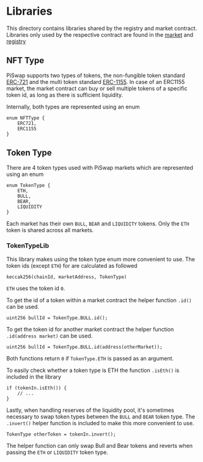 # Libraries

This directory contains libraries shared by the registry and market contract. Libraries only used by the respective contract are found in the [market](./market/README.md) and [registry](./registry/README.md)

## NFT Type

PiSwap supports two types of tokens, the non-fungible token standard [ERC-721](https://eips.ethereum.org/EIPS/eip-721) and the multi token standard [ERC-1155](https://eips.ethereum.org/EIPS/eip-1155). In case of an ERC1155 market, the market contract can buy or sell multiple tokens of a specific token id, as long as there is sufficient liquidity. 

Internally, both types are represented using an enum
```solidity
enum NFTType {
    ERC721,
    ERC1155
}
```

## Token Type

There are 4 token types used with PiSwap markets which are represented using an enum

```solidity
enum TokenType {
    ETH,
    BULL,
    BEAR,
    LIQUIDITY
}
```
Each market has their own `BULL`, `BEAR` and `LIQUIDITY` tokens. Only the `ETH` token is shared across all markets.

### TokenTypeLib

This library makes using the token type enum more convenient to use. The token ids (except `ETH`) for are calculated as followed

```solidity
keccak256(chainId, marketAddress, TokenType)
```

`ETH` uses the token id `0`.

To get the id of a token within a market contract the helper function `.id()` can be used.
```solidity
uint256 bullId = TokenType.BULL.id();
```

To get the token id for another market contract the helper function `.id(address market)` can be used.
```solidity
uint256 bullId = TokenType.BULL.id(address(otherMarket));
```

Both functions return `0` if `TokenType.ETH` is passed as an argument.

To easily check whether a token type is ETH the function `.isEth()` is included in the library
```solidity
if (tokenIn.isEth()) {
    // ...
}
```

Lastly, when handling reserves of the liquidity pool, it's sometimes necessary to swap token types between the `BULL` and `BEAR` token type. The `.invert()` helper function is included to make this more convenient to use.

```
TokenType otherToken = tokenIn.invert();
```
The helper function can only swap Bull and Bear tokens and reverts when passing the `ETH` or `LIQUIDITY` token type.
